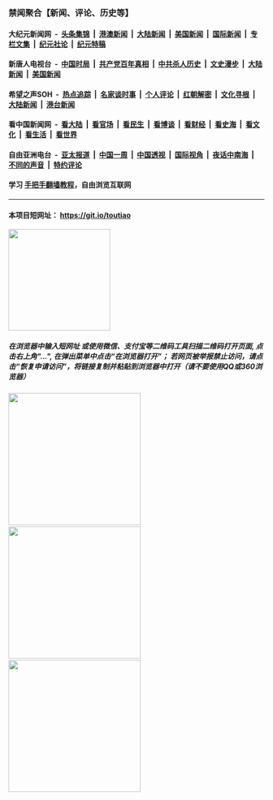 ### 禁闻聚合【新闻、评论、历史等】

#### 大纪元新闻网 &nbsp;-&nbsp; [头条集锦](indexes/E头条集锦.md?t=02111702) &nbsp;|&nbsp; [港澳新闻](indexes/E港澳新闻.md?t=02111702)  &nbsp;|&nbsp; [大陆新闻](indexes/E大陆新闻.md?t=02111702) &nbsp;|&nbsp; [美国新闻](indexes/E美国新闻.md?t=02111702) &nbsp;|&nbsp; [国际新闻](indexes/E国际新闻.md?t=02111702) &nbsp;|&nbsp; [专栏文集](indexes/E专栏文集.md?t=02111702) &nbsp;|&nbsp; [纪元社论](indexes/E纪元社论.md?t=02111702) &nbsp;|&nbsp; [纪元特稿](indexes/E纪元特稿.md?t=02111702) 

#### 新唐人电视台 &nbsp;-&nbsp; [中国时局](indexes/N中国时局.md?t=02111702) &nbsp;|&nbsp; [共产党百年真相](indexes/N共产党百年真相.md?t=02111702) &nbsp;|&nbsp; [中共杀人历史](indexes/N中共杀人历史.md?t=02111702) &nbsp;|&nbsp; [文史漫步](indexes/N文史漫步.md?t=02111702) &nbsp;|&nbsp; [大陆新闻](indexes/N大陆新闻.md?t=02111702) &nbsp;|&nbsp; [美国新闻](indexes/N美国新闻.md?t=02111702)

#### 希望之声SOH &nbsp;-&nbsp; [热点追踪](indexes/H热点追踪.md?t=02111702) &nbsp;|&nbsp; [名家谈时事](indexes/H名家谈时事.md?t=02111702) &nbsp;|&nbsp; [个人评论](indexes/H个人评论.md?t=02111702)  &nbsp;|&nbsp; [红朝解密](indexes/H红朝解密.md?t=02111702) &nbsp;|&nbsp; [文化寻根](indexes/H文化寻根.md?t=02111702) &nbsp;|&nbsp; [大陆新闻](indexes/H大陆新闻.md?t=02111702) &nbsp;|&nbsp; [港台新闻](indexes/H港台新闻.md?t=02111702)

#### 看中国新闻网 &nbsp;-&nbsp; [看大陆](indexes/S看大陆.md?t=02111702) &nbsp;|&nbsp; [看官场](indexes/S看官场.md?t=02111702) &nbsp;|&nbsp; [看民生](indexes/S看民生.md?t=02111702)  &nbsp;|&nbsp; [看博谈](indexes/S看博谈.md?t=02111702) &nbsp;|&nbsp; [看财经](indexes/S看财经.md?t=02111702) &nbsp;|&nbsp; [看史海](indexes/S看史海.md?t=02111702) &nbsp;|&nbsp; [看文化](indexes/S看文化.md?t=02111702) &nbsp;|&nbsp; [看生活](indexes/S看生活.md?t=02111702) &nbsp;|&nbsp; [看世界](indexes/S看世界.md?t=02111702)

#### 自由亚洲电台 &nbsp;-&nbsp; [亚太报道](indexes/R亚太报道.md?t=02111702) &nbsp;|&nbsp; [中国一周](indexes/R中国一周.md?t=02111702) &nbsp;|&nbsp; [中国透视](indexes/R中国透视.md?t=02111702)  &nbsp;|&nbsp; [国际视角](indexes/R国际视角.md?t=02111702) &nbsp;|&nbsp; [夜话中南海](indexes/R夜话中南海.md?t=02111702) &nbsp;|&nbsp; [不同的声音](indexes/R不同的声音.md?t=02111702) &nbsp;|&nbsp; [特约评论](indexes/R特约评论.md?t=02111702)

#### 学习 [手把手翻墙教程](https://github.com/gfw-breaker/guides/wiki)，自由浏览互联网

----

#### 本项目短网址： https://git.io/toutiao
<img src="https://raw.githubusercontent.com/gfw-breaker/banned-news/master/scripts/img/qr.png" width="200px"/>  

##### 在浏览器中输入短网址 或使用微信、支付宝等二维码工具扫描二维码打开页面, 点击右上角"...", 在弹出菜单中点击“在浏览器打开”； 若网页被举报禁止访问，请点击“恢复申请访问”，将链接复制并粘贴到浏览器中打开（请不要使用QQ或360浏览器）

<img src="https://raw.githubusercontent.com/gfw-breaker/banned-news/master/scripts/img/1.png" width="260px"/> &nbsp; <img src="https://raw.githubusercontent.com/gfw-breaker/banned-news/master/scripts/img/2.png" width="260px"/> &nbsp; <img src="https://raw.githubusercontent.com/gfw-breaker/banned-news/master/scripts/img/3.png" width="260px"/>
